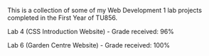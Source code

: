 This is a collection of some of my Web Development 1 lab projects completed in the First Year of TU856.

Lab 4 (CSS Introduction Website) - Grade received: 96%

Lab 6 (Garden Centre Website) - Grade received: 100%
